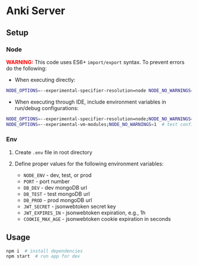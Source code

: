 # Anki Server

## Setup

### Node

<span style="color:red">**WARNING:**</span> This code uses ES6+ ``import/export`` syntax. To
 prevent errors do the following:

- When executing directly:

```sh
NODE_OPTIONS=--experimental-specifier-resolution=node NODE_NO_WARNINGS=1 node index.js
```

- When executing through IDE, include environment variables in run/debug configurations:

```sh
NODE_OPTIONS=--experimental-specifier-resolution=node;NODE_NO_WARNINGS=1  # run config
NODE_OPTIONS=--experimental-vm-modules;NODE_NO_WARNINGS=1  # test config
```

### Env

1. Create ```.env``` file in root directory

2. Define proper values for the following environment variables:

   - ``NODE_ENV`` - dev, test, or prod
   - ``PORT`` - port number
   - ``DB_DEV`` - dev mongoDB url
   - ``DB_TEST`` - test mongoDB url
   - ``DB_PROD`` - prod mongoDB url
   - ``JWT_SECRET`` - jsonwebtoken secret key
   - ``JWT_EXPIRES_IN`` - jsonwebtoken expiration, e.g., 1h
   - ``COOKIE_MAX_AGE`` - jsonwebtoken cookie expiration in seconds

## Usage

```sh
npm i  # install dependencies
npm start  # run app for dev
```
